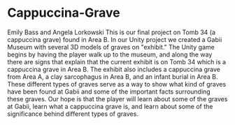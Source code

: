 # Cappuccina-Grave
Emily Bass and Angela Lorkowski
This is our final project on Tomb 34 (a cappuccina grave) found in Area B. In our Unity project we created a Gabii Museum with several 3D models of graves on "exhibit." The Unity game begins by having the player walk up to the museum, and along the way there are signs that explain that the current exhibit is on Tomb 34 which is a cappuccina grave in Area B. The exhibit also includes a cappuccina grave from Area A, a clay sarcophagus in Area B, and an infant burial in Area B. These different types of graves serve as a way to show what kind of graves have been found at Gabii and some of the important facts surrounding these graves. Our hope is that the player will learn about some of the graves at Gabii, learn what a cappuccina grave is, and learn about some of the significance behind different types of graves.
